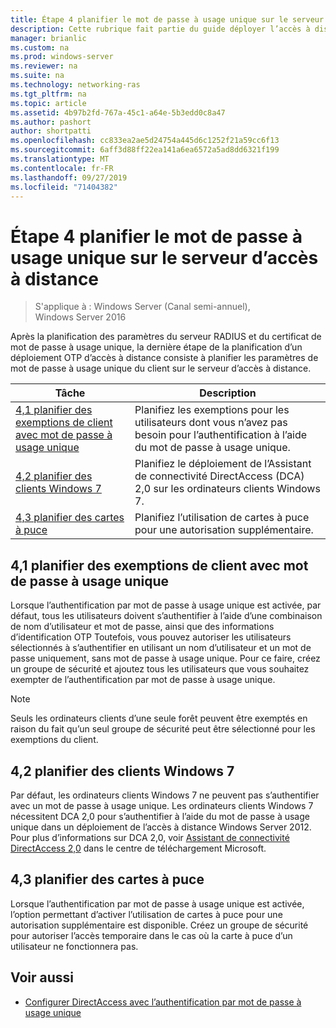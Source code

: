 ```yaml
---
title: Étape 4 planifier le mot de passe à usage unique sur le serveur d’accès à distance
description: Cette rubrique fait partie du guide déployer l’accès à distance avec l’authentification par mot de passe à usage unique dans Windows Server 2016.
manager: brianlic
ms.custom: na
ms.prod: windows-server
ms.reviewer: na
ms.suite: na
ms.technology: networking-ras
ms.tgt_pltfrm: na
ms.topic: article
ms.assetid: 4b97b2fd-767a-45c1-a64e-5b3edd0c8a47
ms.author: pashort
author: shortpatti
ms.openlocfilehash: cc833ea2ae5d24754a445d6c1252f21a59cc6f13
ms.sourcegitcommit: 6aff3d88ff22ea141a6ea6572a5ad8dd6321f199
ms.translationtype: MT
ms.contentlocale: fr-FR
ms.lasthandoff: 09/27/2019
ms.locfileid: "71404382"
---
```

# <a name="step-4-plan-for-otp-on-the-remote-access-server"></a>Étape 4 planifier le mot de passe à usage unique sur le serveur d’accès à distance

>S'applique à : Windows Server (Canal semi-annuel), Windows Server 2016

Après la planification des paramètres du serveur RADIUS et du certificat de mot de passe à usage unique, la dernière étape de la planification d’un déploiement OTP d’accès à distance consiste à planifier les paramètres de mot de passe à usage unique du client sur le serveur d’accès à distance.  
  
|Tâche|Description|  
|----|--------|  
|[4,1 planifier des exemptions de client avec mot de passe à usage unique](#bkmk_4_1_Exemptions)|Planifiez les exemptions pour les utilisateurs dont vous n’avez pas besoin pour l’authentification à l’aide du mot de passe à usage unique.|  
|[4,2 planifier des clients Windows 7](#bkmk_4_2_Win7)|Planifiez le déploiement de l’Assistant de connectivité DirectAccess (DCA) 2,0 sur les ordinateurs clients Windows 7.|  
|[4,3 planifier des cartes à puce](#BKMK_smartcard)|Planifiez l’utilisation de cartes à puce pour une autorisation supplémentaire.|  
  
## <a name="bkmk_4_1_Exemptions"></a>4,1 planifier des exemptions de client avec mot de passe à usage unique  
Lorsque l’authentification par mot de passe à usage unique est activée, par défaut, tous les utilisateurs doivent s’authentifier à l’aide d’une combinaison de nom d’utilisateur et mot de passe, ainsi que des informations d’identification OTP Toutefois, vous pouvez autoriser les utilisateurs sélectionnés à s’authentifier en utilisant un nom d’utilisateur et un mot de passe uniquement, sans mot de passe à usage unique. Pour ce faire, créez un groupe de sécurité et ajoutez tous les utilisateurs que vous souhaitez exempter de l’authentification par mot de passe à usage unique.  
  
> [!NOTE]  
> Seuls les ordinateurs clients d’une seule forêt peuvent être exemptés en raison du fait qu’un seul groupe de sécurité peut être sélectionné pour les exemptions du client.  
  
## <a name="bkmk_4_2_Win7"></a>4,2 planifier des clients Windows 7  
Par défaut, les ordinateurs clients Windows 7 ne peuvent pas s’authentifier avec un mot de passe à usage unique.  Les ordinateurs clients Windows 7 nécessitent DCA 2,0 pour s’authentifier à l’aide du mot de passe à usage unique dans un déploiement de l’accès à distance Windows Server 2012. Pour plus d’informations sur DCA 2,0, voir [Assistant de connectivité DirectAccess 2,0](https://go.microsoft.com/fwlink/?LinkId=253699) dans le centre de téléchargement Microsoft.  
  
## <a name="BKMK_smartcard"></a>4,3 planifier des cartes à puce  
Lorsque l’authentification par mot de passe à usage unique est activée, l’option permettant d’activer l’utilisation de cartes à puce pour une autorisation supplémentaire est disponible. Créez un groupe de sécurité pour autoriser l’accès temporaire dans le cas où la carte à puce d’un utilisateur ne fonctionnera pas.  
  
## <a name="BKMK_Links"></a>Voir aussi  
  
-   [Configurer DirectAccess avec l’authentification par mot de passe à usage unique](https://technet.microsoft.com/windows-server-docs/networking/remote-access/ras/otp/deploy-ra-otp)  
  


